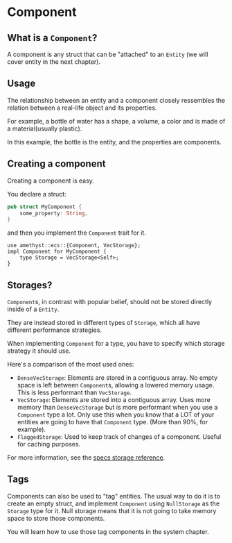 # Component

## What is a `Component`?

A component is any struct that can be "attached" to an `Entity` (we will cover entity in the next chapter).

## Usage

The relationship between an entity and a component closely ressembles the relation between a real-life object and its properties.

For example, a bottle of water has a shape, a volume, a color and is made of a material(usually plastic).

In this example, the bottle is the entity, and the properties are components.

## Creating a component

Creating a component is easy.

You declare a struct:

```rust
pub struct MyComponent {
    some_property: String,
}
```

and then you implement the `Component` trait for it.

```rust,ignore
use amethyst::ecs::{Component, VecStorage};
impl Component for MyComponent {
    type Storage = VecStorage<Self>;
}
```

## Storages?

`Component`s, in contrast with popular belief, should not be stored directly inside of a `Entity`.

They are instead stored in different types of `Storage`, which all have different performance strategies.

When implementing `Component` for a type, you have to specify which storage strategy it should use.

Here's a comparison of the most used ones:
* `DenseVecStorage`: Elements are stored in a contiguous array. No empty space is left between `Component`s, allowing a lowered memory usage.
  This is less performant than `VecStorage`.
* `VecStorage`: Elements are stored into a contiguous array. Uses more memory than `DenseVecStorage` but is more performant when you use a `Component` type a lot.
  Only use this when you know that a LOT of your entities are going to have that `Component` type. (More than 90%, for example).
* `FlaggedStorage`: Used to keep track of changes of a component. Useful for caching purposes.

For more information, see the [specs storage reference](https://docs.rs/specs/latest/specs/storage/index.html).

## Tags

Components can also be used to "tag" entities.
The usual way to do it is to create an empty struct, and implement `Component` using `NullStorage` as the `Storage` type for it.
Null storage means that it is not going to take memory space to store those components.

You will learn how to use those tag components in the system chapter.

